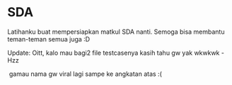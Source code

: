 # SDA

Latihanku buat mempersiapkan matkul SDA nanti. Semoga bisa membantu teman-teman semua juga :D

Update:
	Oitt, kalo mau bagi2 file testcasenya kasih tahu gw yak wkwkwk 	- Hzz

​	gamau nama gw viral lagi sampe ke angkatan atas :(